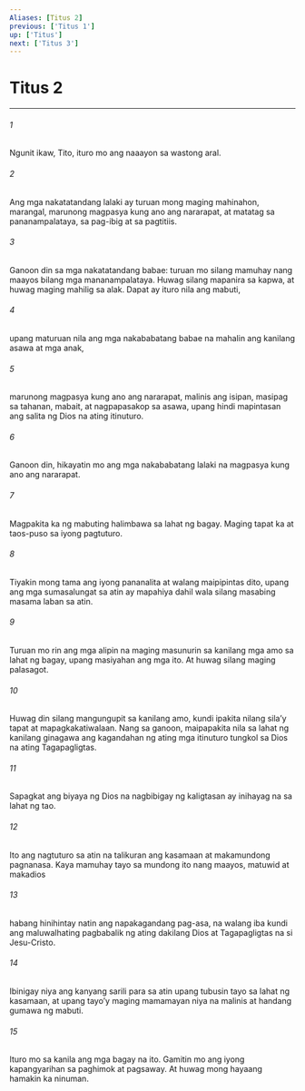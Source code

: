 ```yaml
---
Aliases: [Titus 2]
previous: ['Titus 1']
up: ['Titus']
next: ['Titus 3']
---
```

# Titus 2

***

###### 1
Ngunit ikaw, Tito, ituro mo ang naaayon sa wastong aral. 

###### 2
Ang mga nakatatandang lalaki ay turuan mong maging mahinahon, marangal, marunong magpasya kung ano ang nararapat, at matatag sa pananampalataya, sa pag-ibig at sa pagtitiis. 

###### 3
Ganoon din sa mga nakatatandang babae: turuan mo silang mamuhay nang maayos bilang mga mananampalataya. Huwag silang mapanira sa kapwa, at huwag maging mahilig sa alak. Dapat ay ituro nila ang mabuti, 

###### 4
upang maturuan nila ang mga nakababatang babae na mahalin ang kanilang asawa at mga anak, 

###### 5
marunong magpasya kung ano ang nararapat, malinis ang isipan, masipag sa tahanan, mabait, at nagpapasakop sa asawa, upang hindi mapintasan ang salita ng Dios na ating itinuturo. 

###### 6
Ganoon din, hikayatin mo ang mga nakababatang lalaki na magpasya kung ano ang nararapat. 

###### 7
Magpakita ka ng mabuting halimbawa sa lahat ng bagay. Maging tapat ka at taos-puso sa iyong pagtuturo. 

###### 8
Tiyakin mong tama ang iyong pananalita at walang maipipintas dito, upang ang mga sumasalungat sa atin ay mapahiya dahil wala silang masabing masama laban sa atin. 

###### 9
Turuan mo rin ang mga alipin na maging masunurin sa kanilang mga amo sa lahat ng bagay, upang masiyahan ang mga ito. At huwag silang maging palasagot. 

###### 10
Huwag din silang mangungupit sa kanilang amo, kundi ipakita nilang silaʼy tapat at mapagkakatiwalaan. Nang sa ganoon, maipapakita nila sa lahat ng kanilang ginagawa ang kagandahan ng ating mga itinuturo tungkol sa Dios na ating Tagapagligtas. 

###### 11
Sapagkat ang biyaya ng Dios na nagbibigay ng kaligtasan ay inihayag na sa lahat ng tao. 

###### 12
Ito ang nagtuturo sa atin na talikuran ang kasamaan at makamundong pagnanasa. Kaya mamuhay tayo sa mundong ito nang maayos, matuwid at makadios 

###### 13
habang hinihintay natin ang napakagandang pag-asa, na walang iba kundi ang maluwalhating pagbabalik ng ating dakilang Dios at Tagapagligtas na si Jesu-Cristo. 

###### 14
Ibinigay niya ang kanyang sarili para sa atin upang tubusin tayo sa lahat ng kasamaan, at upang tayoʼy maging mamamayan niya na malinis at handang gumawa ng mabuti. 

###### 15
Ituro mo sa kanila ang mga bagay na ito. Gamitin mo ang iyong kapangyarihan sa paghimok at pagsaway. At huwag mong hayaang hamakin ka ninuman.
